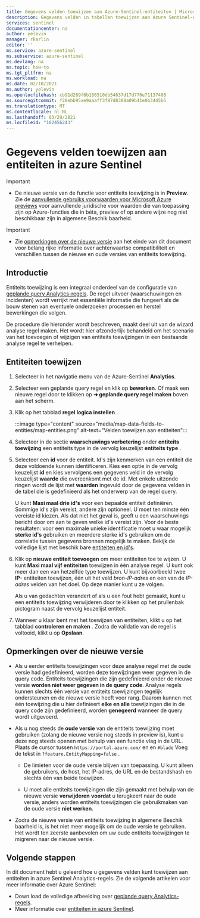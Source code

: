 ```yaml
---
title: Gegevens velden toewijzen aan Azure-Sentinel-entiteiten | Microsoft Docs
description: Gegevens velden in tabellen toewijzen aan Azure Sentinel-entiteiten in analyse regels, voor betere incident gegevens
services: sentinel
documentationcenter: na
author: yelevin
manager: rkarlin
editor: ''
ms.service: azure-sentinel
ms.subservice: azure-sentinel
ms.devlang: na
ms.topic: how-to
ms.tgt_pltfrm: na
ms.workload: na
ms.date: 02/10/2021
ms.author: yelevin
ms.openlocfilehash: cb91d269f6b166510db54637d17d776e71137408
ms.sourcegitcommit: f28ebb95ae9aaaff3f87d8388a09b41e0b3445b5
ms.translationtype: MT
ms.contentlocale: nl-NL
ms.lasthandoff: 03/29/2021
ms.locfileid: "102456243"
---
```

# <a name="map-data-fields-to-entities-in-azure-sentinel"></a>Gegevens velden toewijzen aan entiteiten in azure Sentinel 

> [!IMPORTANT]
>
> - De nieuwe versie van de functie voor entiteits toewijzing is in **Preview**. Zie de [aanvullende gebruiks voorwaarden voor Microsoft Azure previews](https://azure.microsoft.com/support/legal/preview-supplemental-terms/) voor aanvullende juridische voor waarden die van toepassing zijn op Azure-functies die in bèta, preview of op andere wijze nog niet beschikbaar zijn in algemene Beschik baarheid.

> [!IMPORTANT]
>
> - Zie [opmerkingen over de nieuwe versie](#notes-on-the-new-version) aan het einde van dit document voor belang rijke informatie over achterwaartse compatibiliteit en verschillen tussen de nieuwe en oude versies van entiteits toewijzing.

## <a name="introduction"></a>Introductie

Entiteits toewijzing is een integraal onderdeel van de configuratie van [geplande query Analytics-regels](tutorial-detect-threats-custom.md). De regel uitvoer (waarschuwingen en incidenten) wordt verrijkt met essentiële informatie die fungeert als de bouw stenen van eventuele onderzoeken processen en herstel bewerkingen die volgen.

De procedure die hieronder wordt beschreven, maakt deel uit van de wizard analyse regel maken. Het wordt hier afzonderlijk behandeld om het scenario van het toevoegen of wijzigen van entiteits toewijzingen in een bestaande analyse regel te verhelpen.

## <a name="how-to-map-entities"></a>Entiteiten toewijzen

1. Selecteer in het navigatie menu van de Azure-Sentinel **Analytics**.

1. Selecteer een geplande query regel en klik op **bewerken**. Of maak een nieuwe regel door te klikken op **&#10132; geplande query regel maken** boven aan het scherm.

1. Klik op het tabblad **regel logica instellen** .

    :::image type="content" source="media/map-data-fields-to-entities/map-entities.png" alt-text="Velden toewijzen aan entiteiten":::

1. Selecteer in de sectie **waarschuwings verbetering** onder **entiteits toewijzing** een entiteits type in de vervolg keuzelijst **entiteits type** .

1. Selecteer een **id** voor de entiteit. Id's zijn kenmerken van een entiteit die deze voldoende kunnen identificeren. Kies een optie in de vervolg keuzelijst **id** en kies vervolgens een gegevens veld in de vervolg keuzelijst **waarde** die overeenkomt met de id. Met enkele uitzonde ringen wordt de lijst met **waarden** ingevuld door de gegevens velden in de tabel die is gedefinieerd als het onderwerp van de regel query.

    U kunt **Maxi maal drie id's** voor een bepaalde entiteit definiëren. Sommige id's zijn vereist, andere zijn optioneel. U moet ten minste één vereiste id kiezen. Als dat niet het geval is, geeft u een waarschuwings bericht door om aan te geven welke id's vereist zijn. Voor de beste resultaten: voor een maximale unieke identificatie moet u waar mogelijk **sterke id's** gebruiken en meerdere sterke id's gebruiken om de correlatie tussen gegevens bronnen mogelijk te maken. Bekijk de volledige lijst met beschik bare [entiteiten en id's](entities-reference.md).

1. Klik op **nieuwe entiteit toevoegen** om meer entiteiten toe te wijzen. U kunt **Maxi maal vijf entiteiten** toewijzen in één analyse regel. U kunt ook meer dan een van hetzelfde type toewijzen. U kunt bijvoorbeeld twee **IP-** entiteiten toewijzen, één uit het veld *bron-IP-adres* en een van de *IP-adres* velden van het doel. Op deze manier kunt u ze volgen.

    Als u van gedachten verandert of als u een fout hebt gemaakt, kunt u een entiteits toewijzing verwijderen door te klikken op het prullenbak pictogram naast de vervolg keuzelijst entiteit.

1. Wanneer u klaar bent met het toewijzen van entiteiten, klikt u op het tabblad **controleren en maken** . Zodra de validatie van de regel is voltooid, klikt u op **Opslaan**.

## <a name="notes-on-the-new-version"></a>Opmerkingen over de nieuwe versie

- Als u eerder entiteits toewijzingen voor deze analyse regel met de oude versie had gedefinieerd, worden deze toewijzingen weer gegeven in de query code. Entiteits toewijzingen die zijn gedefinieerd onder de nieuwe versie **worden niet weer gegeven in de query code**. Analyse regels kunnen slechts één versie van entiteits toewijzingen tegelijk ondersteunen en de nieuwe versie heeft voor rang. Daarom kunnen met één toewijzing die u hier definieert **elke en alle** toewijzingen die in de query code zijn gedefinieerd, worden **genegeerd** wanneer de query wordt uitgevoerd. 

- Als u nog steeds de **oude versie** van de entiteits toewijzing moet gebruiken (zolang de nieuwe versie nog steeds in preview is), kunt u deze nog steeds openen met behulp van een functie vlag in de URL. Plaats de cursor tussen `https://portal.azure.com/` en en `#blade` Voeg de tekst in `?feature.EntityMapping=false` .

  - De limieten voor de oude versie blijven van toepassing. U kunt alleen de gebruikers, de host, het IP-adres, de URL en de bestandshash en slechts één van beide toewijzen.

  - U moet alle entiteits toewijzingen die zijn gemaakt met behulp van de nieuwe versie **verwijderen** **voordat** u terugkeert naar de oude versie, anders worden entiteits toewijzingen die gebruikmaken van de oude versie **niet werken**.

- Zodra de nieuwe versie van entiteits toewijzing in algemene Beschik baarheid is, is het niet meer mogelijk om de oude versie te gebruiken. Het wordt ten zeerste aanbevolen om uw oude entiteits toewijzingen te migreren naar de nieuwe versie.


## <a name="next-steps"></a>Volgende stappen

In dit document hebt u geleerd hoe u gegevens velden kunt toewijzen aan entiteiten in azure Sentinel Analytics-regels. Zie de volgende artikelen voor meer informatie over Azure Sentinel:
- Down load de volledige afbeelding over [geplande query Analytics-regels](tutorial-detect-threats-custom.md).
- Meer informatie over [entiteiten in azure Sentinel](entities-in-azure-sentinel.md).
